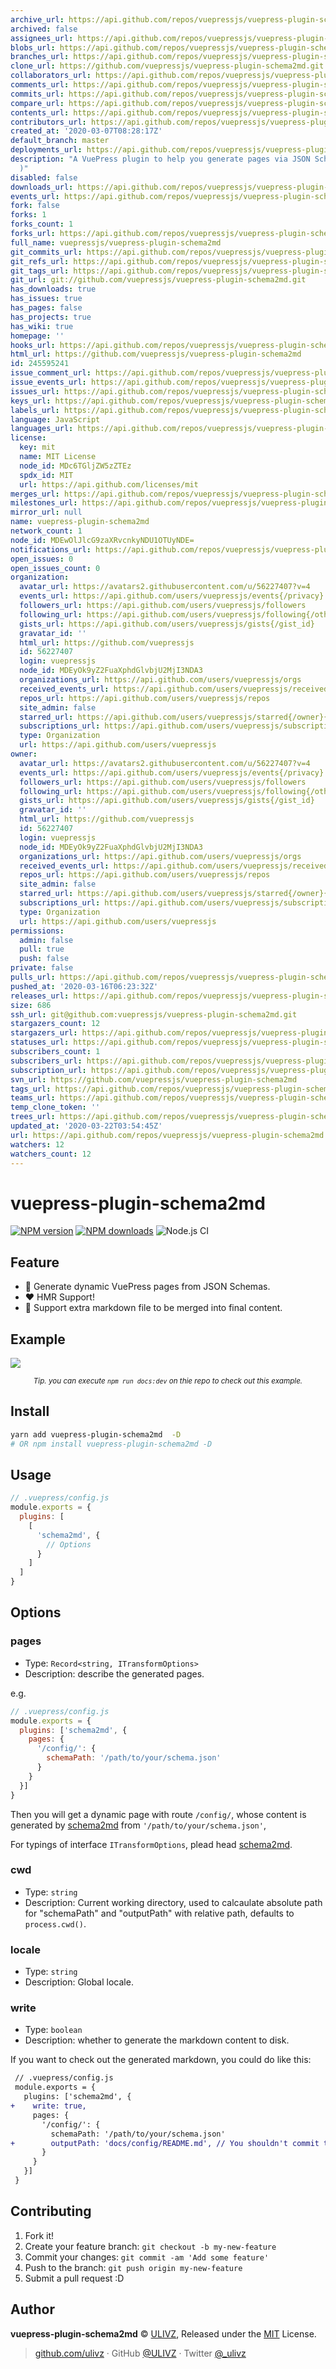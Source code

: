 ```yaml
---
archive_url: https://api.github.com/repos/vuepressjs/vuepress-plugin-schema2md/{archive_format}{/ref}
archived: false
assignees_url: https://api.github.com/repos/vuepressjs/vuepress-plugin-schema2md/assignees{/user}
blobs_url: https://api.github.com/repos/vuepressjs/vuepress-plugin-schema2md/git/blobs{/sha}
branches_url: https://api.github.com/repos/vuepressjs/vuepress-plugin-schema2md/branches{/branch}
clone_url: https://github.com/vuepressjs/vuepress-plugin-schema2md.git
collaborators_url: https://api.github.com/repos/vuepressjs/vuepress-plugin-schema2md/collaborators{/collaborator}
comments_url: https://api.github.com/repos/vuepressjs/vuepress-plugin-schema2md/comments{/number}
commits_url: https://api.github.com/repos/vuepressjs/vuepress-plugin-schema2md/commits{/sha}
compare_url: https://api.github.com/repos/vuepressjs/vuepress-plugin-schema2md/compare/{base}...{head}
contents_url: https://api.github.com/repos/vuepressjs/vuepress-plugin-schema2md/contents/{+path}
contributors_url: https://api.github.com/repos/vuepressjs/vuepress-plugin-schema2md/contributors
created_at: '2020-03-07T08:28:17Z'
default_branch: master
deployments_url: https://api.github.com/repos/vuepressjs/vuepress-plugin-schema2md/deployments
description: "A VuePress plugin to help you generate pages via JSON Schema (HMR \u2705\
  )"
disabled: false
downloads_url: https://api.github.com/repos/vuepressjs/vuepress-plugin-schema2md/downloads
events_url: https://api.github.com/repos/vuepressjs/vuepress-plugin-schema2md/events
fork: false
forks: 1
forks_count: 1
forks_url: https://api.github.com/repos/vuepressjs/vuepress-plugin-schema2md/forks
full_name: vuepressjs/vuepress-plugin-schema2md
git_commits_url: https://api.github.com/repos/vuepressjs/vuepress-plugin-schema2md/git/commits{/sha}
git_refs_url: https://api.github.com/repos/vuepressjs/vuepress-plugin-schema2md/git/refs{/sha}
git_tags_url: https://api.github.com/repos/vuepressjs/vuepress-plugin-schema2md/git/tags{/sha}
git_url: git://github.com/vuepressjs/vuepress-plugin-schema2md.git
has_downloads: true
has_issues: true
has_pages: false
has_projects: true
has_wiki: true
homepage: ''
hooks_url: https://api.github.com/repos/vuepressjs/vuepress-plugin-schema2md/hooks
html_url: https://github.com/vuepressjs/vuepress-plugin-schema2md
id: 245595241
issue_comment_url: https://api.github.com/repos/vuepressjs/vuepress-plugin-schema2md/issues/comments{/number}
issue_events_url: https://api.github.com/repos/vuepressjs/vuepress-plugin-schema2md/issues/events{/number}
issues_url: https://api.github.com/repos/vuepressjs/vuepress-plugin-schema2md/issues{/number}
keys_url: https://api.github.com/repos/vuepressjs/vuepress-plugin-schema2md/keys{/key_id}
labels_url: https://api.github.com/repos/vuepressjs/vuepress-plugin-schema2md/labels{/name}
language: JavaScript
languages_url: https://api.github.com/repos/vuepressjs/vuepress-plugin-schema2md/languages
license:
  key: mit
  name: MIT License
  node_id: MDc6TGljZW5zZTEz
  spdx_id: MIT
  url: https://api.github.com/licenses/mit
merges_url: https://api.github.com/repos/vuepressjs/vuepress-plugin-schema2md/merges
milestones_url: https://api.github.com/repos/vuepressjs/vuepress-plugin-schema2md/milestones{/number}
mirror_url: null
name: vuepress-plugin-schema2md
network_count: 1
node_id: MDEwOlJlcG9zaXRvcnkyNDU1OTUyNDE=
notifications_url: https://api.github.com/repos/vuepressjs/vuepress-plugin-schema2md/notifications{?since,all,participating}
open_issues: 0
open_issues_count: 0
organization:
  avatar_url: https://avatars2.githubusercontent.com/u/56227407?v=4
  events_url: https://api.github.com/users/vuepressjs/events{/privacy}
  followers_url: https://api.github.com/users/vuepressjs/followers
  following_url: https://api.github.com/users/vuepressjs/following{/other_user}
  gists_url: https://api.github.com/users/vuepressjs/gists{/gist_id}
  gravatar_id: ''
  html_url: https://github.com/vuepressjs
  id: 56227407
  login: vuepressjs
  node_id: MDEyOk9yZ2FuaXphdGlvbjU2MjI3NDA3
  organizations_url: https://api.github.com/users/vuepressjs/orgs
  received_events_url: https://api.github.com/users/vuepressjs/received_events
  repos_url: https://api.github.com/users/vuepressjs/repos
  site_admin: false
  starred_url: https://api.github.com/users/vuepressjs/starred{/owner}{/repo}
  subscriptions_url: https://api.github.com/users/vuepressjs/subscriptions
  type: Organization
  url: https://api.github.com/users/vuepressjs
owner:
  avatar_url: https://avatars2.githubusercontent.com/u/56227407?v=4
  events_url: https://api.github.com/users/vuepressjs/events{/privacy}
  followers_url: https://api.github.com/users/vuepressjs/followers
  following_url: https://api.github.com/users/vuepressjs/following{/other_user}
  gists_url: https://api.github.com/users/vuepressjs/gists{/gist_id}
  gravatar_id: ''
  html_url: https://github.com/vuepressjs
  id: 56227407
  login: vuepressjs
  node_id: MDEyOk9yZ2FuaXphdGlvbjU2MjI3NDA3
  organizations_url: https://api.github.com/users/vuepressjs/orgs
  received_events_url: https://api.github.com/users/vuepressjs/received_events
  repos_url: https://api.github.com/users/vuepressjs/repos
  site_admin: false
  starred_url: https://api.github.com/users/vuepressjs/starred{/owner}{/repo}
  subscriptions_url: https://api.github.com/users/vuepressjs/subscriptions
  type: Organization
  url: https://api.github.com/users/vuepressjs
permissions:
  admin: false
  pull: true
  push: false
private: false
pulls_url: https://api.github.com/repos/vuepressjs/vuepress-plugin-schema2md/pulls{/number}
pushed_at: '2020-03-16T06:23:32Z'
releases_url: https://api.github.com/repos/vuepressjs/vuepress-plugin-schema2md/releases{/id}
size: 686
ssh_url: git@github.com:vuepressjs/vuepress-plugin-schema2md.git
stargazers_count: 12
stargazers_url: https://api.github.com/repos/vuepressjs/vuepress-plugin-schema2md/stargazers
statuses_url: https://api.github.com/repos/vuepressjs/vuepress-plugin-schema2md/statuses/{sha}
subscribers_count: 1
subscribers_url: https://api.github.com/repos/vuepressjs/vuepress-plugin-schema2md/subscribers
subscription_url: https://api.github.com/repos/vuepressjs/vuepress-plugin-schema2md/subscription
svn_url: https://github.com/vuepressjs/vuepress-plugin-schema2md
tags_url: https://api.github.com/repos/vuepressjs/vuepress-plugin-schema2md/tags
teams_url: https://api.github.com/repos/vuepressjs/vuepress-plugin-schema2md/teams
temp_clone_token: ''
trees_url: https://api.github.com/repos/vuepressjs/vuepress-plugin-schema2md/git/trees{/sha}
updated_at: '2020-03-22T03:54:45Z'
url: https://api.github.com/repos/vuepressjs/vuepress-plugin-schema2md
watchers: 12
watchers_count: 12
---
```


# vuepress-plugin-schema2md

[![NPM version](https://img.shields.io/npm/v/vuepress-plugin-schema2md.svg?style=flat)](https://npmjs.com/package/vuepress-plugin-schema2md) [![NPM downloads](https://img.shields.io/npm/dm/vuepress-plugin-schema2md.svg?style=flat)](https://npmjs.com/package/vuepress-plugin-schema2md) ![Node.js CI](https://github.com/rich-lab/vuepress-plugin-schema2md/workflows/Node.js%20CI/badge.svg)

## Feature

- 📄 Generate dynamic VuePress pages from JSON Schemas.
- ❤️ HMR Support!
- 🎁 Support extra markdown file to be merged into final content.

## Example

![](https://raw.githubusercontent.com/VuePress/vuepress-plugin-schema2md/master/.media/demo.gif)

<p align="center">
  <small><i>Tip. you can execute <code>npm run docs:dev</code> on thie repo to check out this example.</i></small>
</p>


## Install

```bash
yarn add vuepress-plugin-schema2md  -D 
# OR npm install vuepress-plugin-schema2md -D
```

## Usage

```js
// .vuepress/config.js
module.exports = {
  plugins: [
    [
      'schema2md', {
        // Options
      }
    ]
  ]
}
```

## Options

### pages

- Type: `Record<string, ITransformOptions>`
- Description: describe the generated pages.

e.g.

```js
// .vuepress/config.js
module.exports = {
  plugins: ['schema2md', {
    pages: {
      '/config/': {
        schemaPath: '/path/to/your/schema.json'
      }
    }
  }]
}
```

Then you will get a dynamic page with route `/config/`, whose content is generated by [schema2md](https://github.com/rich-lab/schema2md) from `'/path/to/your/schema.json'`, 

For typings of interface `ITransformOptions`, plead head [schema2md](https://github.com/rich-lab/schema2md).

### cwd

- Type: `string`
- Description: Current working directory, used to calcaulate absolute path for "schemaPath" and "outputPath" with relative path, defaults to `process.cwd()`.

### locale

- Type: `string`
- Description: Global locale.

### write

- Type: `boolean`
- Description: whether to generate the markdown content to disk.

If you want to check out the generated markdown, you could do like this:

```diff
 // .vuepress/config.js
 module.exports = {
   plugins: ['schema2md', {
+    write: true,
     pages: {
       '/config/': {
         schemaPath: '/path/to/your/schema.json'
+        outputPath: 'docs/config/README.md', // You shouldn't commit this file.
       }
     }
   }]
 }
```

## Contributing

1. Fork it!
2. Create your feature branch: `git checkout -b my-new-feature`
3. Commit your changes: `git commit -am 'Add some feature'`
4. Push to the branch: `git push origin my-new-feature`
5. Submit a pull request :D


## Author

**vuepress-plugin-schema2md** © [ULIVZ](https://github.com/ulivz), Released under the [MIT](https://raw.githubusercontent.com/VuePress/vuepress-plugin-schema2md/master/LICENSE) License.<br>


> [github.com/ulivz](https://github.com/ulivz) · GitHub [@ULIVZ](https://github.com/ulivz) · Twitter [@_ulivz](https://twitter.com/_ulivz)


